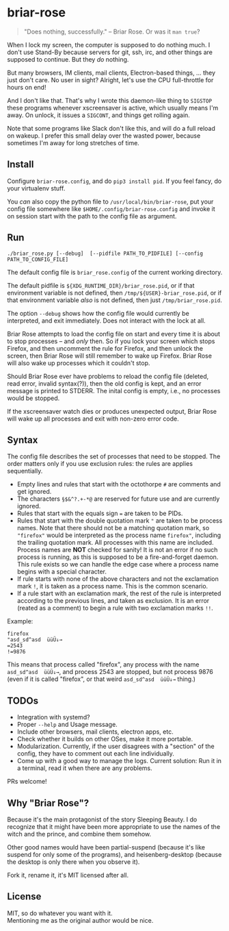 # briar-rose

> "Does nothing, successfully." – Briar Rose.  Or was it `man true`?

When I lock my screen, the computer is supposed to do nothing much.
I don't use Stand-By because servers for git, ssh, irc, and other things are supposed to continue.
But they *do* nothing.

But many browsers, IM clients, mail clients, Electron-based things, … they just don't care.
No user in sight?  Alright, let's use the CPU full-throttle for hours on end!

And I don't like that.  That's why I wrote this daemon-like thing to `SIGSTOP`
these programs whenever xscreensaver is active, which usually means I'm away.
On unlock, it issues a `SIGCONT`, and things get rolling again.

Note that some programs like Slack don't like this, and will do a full reload on wakeup.
I prefer this small delay over the wasted power, because sometimes I'm away for long stretches of time.

## Install

Configure `briar-rose.config`, and do `pip3 install pid`.
If you feel fancy, do your virtualenv stuff.

You *can* also copy the python file to `/usr/local/bin/briar-rose`,
put your config file somewhere like `$HOME/.config/briar-rose.config`
and invoke it on session start with the path to the config file as argument.

## Run

`./briar_rose.py [--debug]  [--pidfile PATH_TO_PIDFILE] [--config PATH_TO_CONFIG_FILE]`

The default config file is `briar_rose.config` of the current working directory.

The default pidfile is `${XDG_RUNTIME_DIR}/briar_rose.pid`,
or if that environment variable is not defined, then `/tmp/${USER}-briar_rose.pid`,
or if that environment variable *also* is not defined, then just `/tmp/briar_rose.pid`.

The option `--debug` shows how the config file would currently be interpreted, and exit immediately.
Does not interact with the lock at all.

Briar Rose attempts to load the config file on start and every time it is about to stop processes – and *only* then.
So if you lock your screen which stops Firefox, and then uncomment the rule for Firefox,
and then unlock the screen, then Briar Rose will still remember to wake up Firefox.
Briar Rose will also wake up processes which it couldn't stop.

Should Briar Rose ever have problems to reload the config file (deleted, read error, invalid syntax(?)),
then the old config is kept, and an error message is printed to STDERR.
The inital config is empty, i.e., no processes would be stopped.

If the xscreensaver watch dies or produces unexpected output,
Briar Rose will wake up all processes and exit with non-zero error code.

<!-- Fail-SIGCONT, eh? -->

## Syntax

The config file describes the set of processes that need to be stopped.
The order matters only if you use exclusion rules: the rules are applies sequentially.

- Empty lines and rules that start with the octothorpe `#` are comments and get ignored.
- The characters `§$&^?.+-*@` are reserved for future use and are currently ignored.
- Rules that start with the equals sign `=` are taken to be PIDs.
- Rules that start with the double quotation mark `"` are taken to be process names.
  Note that there should not be a matching quotation mark, so `"firefox"` would be interpreted as the process name `firefox"`,
  including the trailing quotation mark.
  All processes with this name are included.
  Process names are **NOT** checked for sanity!
  It is not an error if no such process is running, as this is supposed to be a fire-and-forget daemon.
  This rule exists so we can handle the edge case where a process name begins with a special character.
- If rule starts with none of the above characters and not the exclamation mark `!`, it is taken as a process name.
  This is the common scenario.
- If a rule start with an exclamation mark, the rest of the rule is interpreted according to the
  previous lines, and taken as exclusion.  It is an error (reated as a comment) to begin a rule with two exclamation marks `!!`.

Example:

    firefox
    "asd_sd^asd  üüÜ↓→
    =2543
    !=9876

This means that process called "firefox", any process with the name `asd_sd^asd  üüÜ↓→`,
and process 2543 are stopped, but not process 9876 (even if it is called "firefox", or that weird `asd_sd^asd  üüÜ↓→` thing.)

<!-- Me, in two years, on the syntax: "It seemed like a good idea at the time." -->

## TODOs

- Integration with systemd?
- Proper `--help` and Usage message.
- Include other browsers, mail clients, electron apps, etc.
- Check whether it builds on other OSes, make it more portable.
- Modularization.  Currently, if the user disagrees with a "section" of the config,
  they have to comment out each line individually.
- Come up with a good way to manage the logs.
  Current solution: Run it in a terminal, read it when there are any problems.

PRs welcome!

## Why "Briar Rose"?

Because it's the main protagonist of the story Sleeping Beauty.
I do recognize that it might have been more appropriate to use the names of the witch and the prince, and combine them somehow.

Other good names would have been
partial-suspend (because it's like suspend for only some of the programs), and
heisenberg-desktop (because the desktop is only there when you observe it).

Fork it, rename it, it's MIT licensed after all.

## License

MIT, so do whatever you want with it.  
Mentioning me as the original author would be nice.
